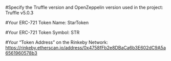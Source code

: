 #Specify the Truffle version and OpenZeppelin version used in the project: Truffle v5.0.3

#Your ERC-721 Token Name: StarToken

#Your ERC-721 Token Symbol: STR

#Your “Token Address” on the Rinkeby Network: https://rinkeby.etherscan.io/address/0x4758fFb2e8DBaCa6b3E602dC9A5a6561960578b3
